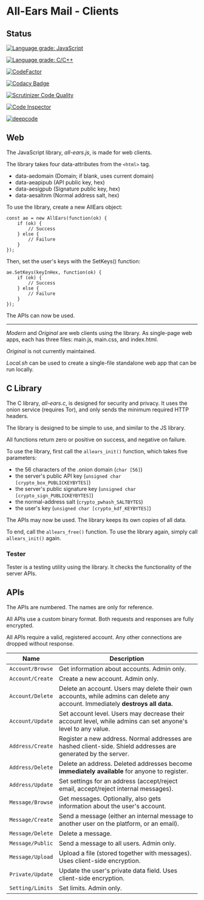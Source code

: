 # All-Ears Mail - Clients #

## Status ##

[![Language grade: JavaScript](https://img.shields.io/lgtm/grade/javascript/g/emp-code/aem-client.svg?logo=lgtm&logoWidth=18)](https://lgtm.com/projects/g/emp-code/aem-client/context:javascript)

[![Language grade: C/C++](https://img.shields.io/lgtm/grade/cpp/g/emp-code/aem-client.svg?logo=lgtm&logoWidth=18)](https://lgtm.com/projects/g/emp-code/aem-client/context:cpp)

[![CodeFactor](https://www.codefactor.io/repository/github/emp-code/aem-client/badge)](https://www.codefactor.io/repository/github/emp-code/aem-client)

[![Codacy Badge](https://app.codacy.com/project/badge/Grade/4b18ae1da10d40759732e4c63644a6fd)](https://www.codacy.com/gh/emp-code/aem-client/dashboard?utm_source=github.com&amp;utm_medium=referral&amp;utm_content=emp-code/aem-client&amp;utm_campaign=Badge_Grade)

[![Scrutinizer Code Quality](https://scrutinizer-ci.com/g/emp-code/aem-client/badges/quality-score.png?b=master)](https://scrutinizer-ci.com/g/emp-code/aem-client/?branch=master)

[![Code Inspector](https://www.code-inspector.com/project/11148/score/svg)](https://frontend.code-inspector.com/public/project/11148/aem-client/dashboard)

[![deepcode](https://www.deepcode.ai/api/gh/badge?key=eyJhbGciOiJIUzI1NiIsInR5cCI6IkpXVCJ9.eyJwbGF0Zm9ybTEiOiJnaCIsIm93bmVyMSI6ImVtcC1jb2RlIiwicmVwbzEiOiJhZW0tY2xpZW50IiwiaW5jbHVkZUxpbnQiOmZhbHNlLCJhdXRob3JJZCI6MjIxMjgsImlhdCI6MTYwNTQzMDUzN30.5tP-JY5i3U0PjiMdSYhf3CRqQBqmx8br55Q9sVYQ_98)](https://www.deepcode.ai/app/gh/emp-code/aem-client/_/dashboard?utm_content=gh%2Femp-code%2Faem-client)

## Web ##

The JavaScript library, *all-ears.js*, is made for web clients.

The library takes four data-attributes from the `<html>` tag.
* data-aedomain (Domain; if blank, uses current domain)
* data-aeapipub (API public key, hex)
* data-aesigpub (Signature public key, hex)
* data-aesaltnm (Normal address salt, hex)

To use the library, create a new AllEars object:

```
const ae = new AllEars(function(ok) {
	if (ok) {
		// Success
	} else {
		// Failure
	}
});
```

Then, set the user's keys with the SetKeys() function:

```
ae.SetKeys(keyInHex, function(ok) {
	if (ok) {
		// Success
	} else {
		// Failure
	}
});
```

The APIs can now be used.

---

*Modern* and *Original* are web clients using the library. As single-page web apps, each has three files: main.js, main.css, and index.html.

*Original* is not currently maintained.

*Local.sh* can be used to create a single-file standalone web app that can be run locally.

## C Library ##

The C library, *all-ears.c*, is designed for security and privacy. It uses the onion service (requires Tor), and only sends the minimum required HTTP headers.

The library is designed to be simple to use, and similar to the JS library.

All functions return zero or positive on success, and negative on failure.

To use the library, first call the `allears_init()` function, which takes five parameters:
* the 56 characters of the .onion domain (`char [56]`)
* the server's public API key (`unsigned char [crypto_box_PUBLICKEYBYTES]`)
* the server's public signature key (`unsigned char [crypto_sign_PUBLICKEYBYTES]`)
* the normal-address salt (`crypto_pwhash_SALTBYTES`)
* the user's key (`unsigned char [crypto_kdf_KEYBYTES]`)

The APIs may now be used. The library keeps its own copies of all data.

To end, call the `allears_free()` function. To use the library again, simply call `allears_init()` again.

### Tester ###

Tester is a testing utility using the library. It checks the functionality of the server APIs.

## APIs ##

The APIs are numbered. The names are only for reference.

All APIs use a custom binary format. Both requests and responses are fully encrypted.

All APIs require a valid, registered account. Any other connections are dropped without response.

| Name             | Description      |
| ---------------- | ---------------- |
| `Account/Browse` | Get information about accounts. Admin only. |
| `Account/Create` | Create a new account. Admin only. |
| `Account/Delete` | Delete an account. Users may delete their own accounts, while admins can delete any account. Immediately **destroys all data.** |
| `Account/Update` | Set account level. Users may decrease their account level, while admins can set anyone's level to any value. |
| `Address/Create` | Register a new address. Normal addresses are hashed client-side. Shield addresses are generated by the server. |
| `Address/Delete` | Delete an address. Deleted addresses become **immediately available** for anyone to register. |
| `Address/Update` | Set settings for an address (accept/reject email, accept/reject internal messages). |
| `Message/Browse` | Get messages. Optionally, also gets information about the user's account. |
| `Message/Create` | Send a message (either an internal message to another user on the platform, or an email). |
| `Message/Delete` | Delete a message. |
| `Message/Public` | Send a message to all users. Admin only. |
| `Message/Upload` | Upload a file (stored together with messages). Uses client-side encryption. |
| `Private/Update` | Update the user's private data field. Uses client-side encryption. |
| `Setting/Limits` | Set limits. Admin only. |
